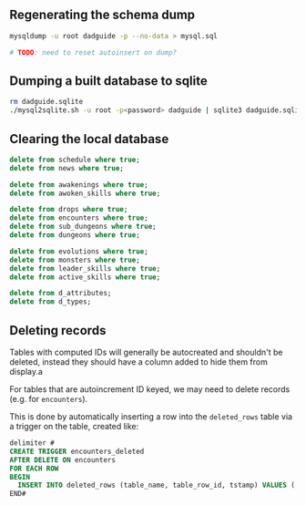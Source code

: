 ## Regenerating the schema dump

```bash
mysqldump -u root dadguide -p --no-data > mysql.sql

# TODO: need to reset autoinsert on dump?
```

## Dumping a built database to sqlite

```bash
rm dadguide.sqlite
./mysql2sqlite.sh -u root -p<password> dadguide | sqlite3 dadguide.sqlite
```

## Clearing the local database

```sql
delete from schedule where true;
delete from news where true;

delete from awakenings where true;
delete from awoken_skills where true;

delete from drops where true;
delete from encounters where true;
delete from sub_dungeons where true;
delete from dungeons where true;

delete from evolutions where true;
delete from monsters where true;
delete from leader_skills where true;
delete from active_skills where true;

delete from d_attributes;
delete from d_types;
```

## Deleting records

Tables with computed IDs will generally be autocreated and shouldn't be deleted,
instead they should have a column added to hide them from display.a

For tables that are autoincrement ID keyed, we may need to delete records (e.g.
for `encounters`).

This is done by automatically inserting a row into the `deleted_rows` table via
a trigger on the table, created like:

```sql
delimiter #
CREATE TRIGGER encounters_deleted
AFTER DELETE ON encounters
FOR EACH ROW
BEGIN
  INSERT INTO deleted_rows (table_name, table_row_id, tstamp) VALUES ('encounters', OLD.encounter_id, UNIX_TIMESTAMP());
END#
```
